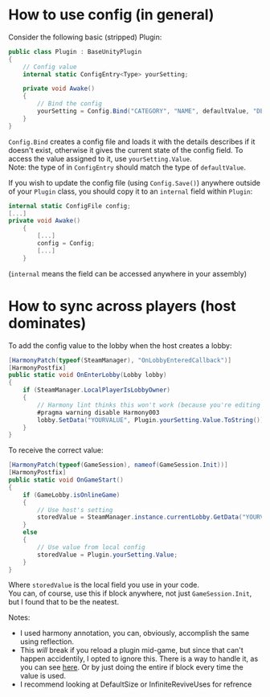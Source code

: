 # How to use config (in general)
Consider the following basic (stripped) Plugin:
```c#
public class Plugin : BaseUnityPlugin
{
    // Config value
    internal static ConfigEntry<Type> yourSetting;

    private void Awake()
    {
        // Bind the config
        yourSetting = Config.Bind("CATEGORY", "NAME", defaultValue, "DESCRIPTION");
    }
}
```
`Config.Bind` creates a config file and loads it with the details describes if it doesn't exist, otherwise it gives the current state of the config field. To access the value assigned to it, use `yourSetting.Value`.<br>
Note: the type of in `ConfigEntry` should match the type of `defaultValue`.

If you wish to update the config file (using `Config.Save()`) anywhere outside of your `Plugin` class, you should copy it to an `internal` field within `Plugin`:
```c#
internal static ConfigFile config;
[...]
private void Awake()
    {
        [...]
        config = Config;
        [...]
    }
```
(`internal` means the field can be accessed anywhere in your assembly)
# How to sync across players (host dominates)
To add the config value to the lobby when the host creates a lobby:
```c#
[HarmonyPatch(typeof(SteamManager), "OnLobbyEnteredCallback")]
[HarmonyPostfix]
public static void OnEnterLobby(Lobby lobby)
{
    if (SteamManager.LocalPlayerIsLobbyOwner)
    {
        // Harmony lint thinks this won't work (because you're editing a parameter's value), but it does
        #pragma warning disable Harmony003
        lobby.SetData("YOURVALUE", Plugin.yourSetting.Value.ToString());
    }
}
```
To receive the correct value:
```c#
[HarmonyPatch(typeof(GameSession), nameof(GameSession.Init))]
[HarmonyPostfix]
public static void OnGameStart()
{
    if (GameLobby.isOnlineGame)
    {
        // Use host's setting
        storedValue = SteamManager.instance.currentLobby.GetData("YOURVALUE")
    }
    else
    {
        // Use value from local config
        storedValue = Plugin.yourSetting.Value;
    }
}
```
Where `storedValue` is the local field you use in your code.<br>
You can, of course, use this if block anywhere, not just `GameSession.Init`, but I found that to be the neatest.

Notes:
* I used harmony annotation, you can, obviously, accomplish the same using reflection.
* This *will* break if you reload a plugin mid-game, but since that can't happen accidentily, I opted to ignore this. There is a way to handle it, as you can see [here](https://github.com/Antimality/MyBoplMods/blob/830e66bc98c4971be5d098f450446bfee6533b4b/DefaultSize/Plugin.cs#L63). Or by just doing the entire if block every time the value is used.
* I recommend looking at DefaultSize or InfiniteReviveUses for refrence
